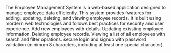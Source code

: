The Employee Management System is a web-based application designed to manage employee data efficiently. This system provides fwatures for adding, updating, deleting, and viewing employee records. It is built using mordern web technologies and follows best practices for security and user experience.
Add new employees with details.
Updating exissting employee information.
Deleting employee records.
Viewing a list of all employees with search and filter oprations.
secure login and signup with password validation (minimum 8 characters, including at least one special character).
